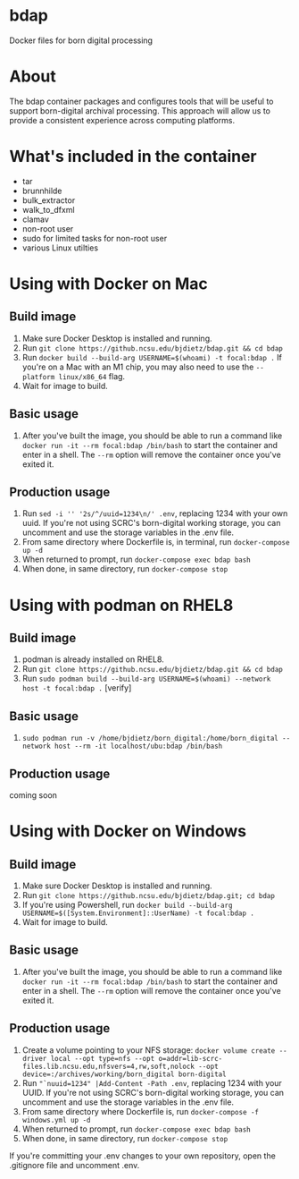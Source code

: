 # bdap
Docker files for born digital processing

# About
The bdap container packages and configures tools that will be useful to support born-digital archival processing. This approach will allow us to provide a consistent experience across computing platforms.

# What's included in the container
- tar
- brunnhilde
- bulk_extractor
- walk_to_dfxml
- clamav
- non-root user
- sudo for limited tasks for non-root user
- various Linux utilties

# Using with Docker on Mac
## Build image
1. Make sure Docker Desktop is installed and running.
2. Run `git clone https://github.ncsu.edu/bjdietz/bdap.git && cd bdap`
3. Run `docker build --build-arg USERNAME=$(whoami) -t focal:bdap .`
If you're on a Mac with an M1 chip, you may also need to use the `--platform linux/x86_64` flag.
4. Wait for image to build.

## Basic usage
1. After you've built the image, you should be able to run a command like `docker run -it --rm focal:bdap /bin/bash` to start the container and enter in a shell. The `--rm` option will remove the container once you've exited it.

## Production usage
1. Run `sed -i '' '2s/^/uuid=1234\n/' .env`, replacing 1234 with your own uuid.
If you're not using SCRC's born-digital working storage, you can uncomment and use the storage variables in the .env file.
2. From same directory where Dockerfile is, in terminal, run `docker-compose up -d`
3. When returned to prompt, run `docker-compose exec bdap bash`
4. When done, in same directory, run `docker-compose stop`

# Using with podman on RHEL8
## Build image
1. podman is already installed on RHEL8.
2. Run `git clone https://github.ncsu.edu/bjdietz/bdap.git && cd bdap`
3. Run `sudo podman build --build-arg USERNAME=$(whoami) --network host -t focal:bdap .` [verify]

## Basic usage
1. `sudo podman run -v /home/bjdietz/born_digital:/home/born_digital --network host --rm -it localhost/ubu:bdap /bin/bash`

## Production usage
coming soon

# Using with Docker on Windows
## Build image
1. Make sure Docker Desktop is installed and running.
2. Run `git clone https://github.ncsu.edu/bjdietz/bdap.git; cd bdap`
3. If you're using Powershell, run `docker build --build-arg USERNAME=$([System.Environment]::UserName) -t focal:bdap .`
4. Wait for image to build.

## Basic usage
1. After you've built the image, you should be able to run a command like `docker run -it --rm focal:bdap /bin/bash` to start the container and enter in a shell. The `--rm` option will remove the container once you've exited it.

## Production usage
1. Create a volume pointing to your NFS storage: `docker volume create --driver local --opt type=nfs --opt o=addr=lib-scrc-files.lib.ncsu.edu,nfsvers=4,rw,soft,nolock --opt device=:/archives/working/born_digital born-digital`
2. Run ``"`nuuid=1234" |Add-Content -Path .env``, replacing 1234 with your UUID.
If you're not using SCRC's born-digital working storage, you can uncomment and use the storage variables in the .env file.
3. From same directory where Dockerfile is, run `docker-compose -f windows.yml up -d`
4. When returned to prompt, run `docker-compose exec bdap bash`
5. When done, in same directory, run `docker-compose stop`

If you're committing your .env changes to your own repository, open the .gitignore file and uncomment .env.
